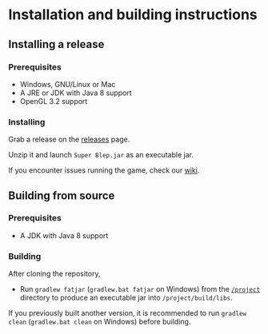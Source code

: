 # Installation and building instructions
## Installing a release
### Prerequisites
* Windows, GNU/Linux or Mac
* A JRE or JDK with Java 8 support
* OpenGL 3.2 support
### Installing
Grab a release on the [releases](https://github.com/peron1000/ArenaShooter/releases) page.

Unzip it and launch `Super Blep.jar` as an executable jar.

If you encounter issues running the game, check our [wiki](https://github.com/peron1000/ArenaShooter/wiki/Troubleshooting).

## Building from source
### Prerequisites
* A JDK with Java 8 support
### Building
After cloning the repository,
* Run `gradlew fatjar` (`gradlew.bat fatjar` on Windows) from the [`/project`](/project) directory to produce an executable jar into `/project/build/libs`.

If you previously built another version, it is recommended to run `gradlew clean` (`gradlew.bat clean` on Windows) before building.
